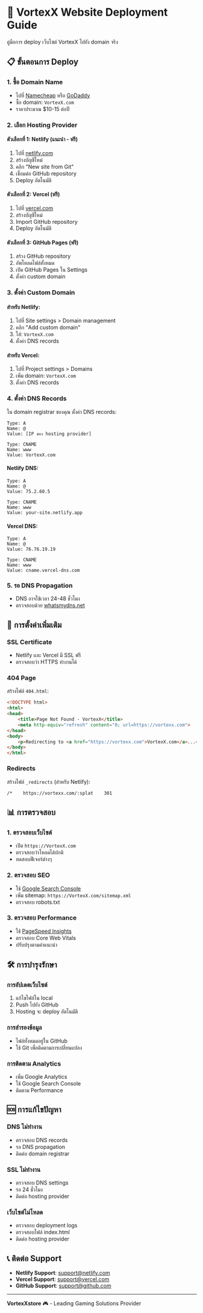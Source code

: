 # 🚀 VortexX Website Deployment Guide

คู่มือการ deploy เว็บไซต์ VortexX ไปยัง domain จริง

## 📋 ขั้นตอนการ Deploy

### 1. ซื้อ Domain Name
- ไปที่ [Namecheap](https://www.namecheap.com/) หรือ [GoDaddy](https://www.godaddy.com/)
- ซื้อ domain: `VortexX.com`
- ราคาประมาณ $10-15 ต่อปี

### 2. เลือก Hosting Provider

#### ตัวเลือกที่ 1: Netlify (แนะนำ - ฟรี)
1. ไปที่ [netlify.com](https://netlify.com)
2. สร้างบัญชีใหม่
3. คลิก "New site from Git"
4. เชื่อมต่อ GitHub repository
5. Deploy อัตโนมัติ

#### ตัวเลือกที่ 2: Vercel (ฟรี)
1. ไปที่ [vercel.com](https://vercel.com)
2. สร้างบัญชีใหม่
3. Import GitHub repository
4. Deploy อัตโนมัติ

#### ตัวเลือกที่ 3: GitHub Pages (ฟรี)
1. สร้าง GitHub repository
2. อัพโหลดไฟล์ทั้งหมด
3. เปิด GitHub Pages ใน Settings
4. ตั้งค่า custom domain

### 3. ตั้งค่า Custom Domain

#### สำหรับ Netlify:
1. ไปที่ Site settings > Domain management
2. คลิก "Add custom domain"
3. ใส่: `VortexX.com`
4. ตั้งค่า DNS records

#### สำหรับ Vercel:
1. ไปที่ Project settings > Domains
2. เพิ่ม domain: `VortexX.com`
3. ตั้งค่า DNS records

### 4. ตั้งค่า DNS Records

ใน domain registrar ของคุณ ตั้งค่า DNS records:

```
Type: A
Name: @
Value: [IP ของ hosting provider]

Type: CNAME
Name: www
Value: VortexX.com
```

#### Netlify DNS:
```
Type: A
Name: @
Value: 75.2.60.5

Type: CNAME
Name: www
Value: your-site.netlify.app
```

#### Vercel DNS:
```
Type: A
Name: @
Value: 76.76.19.19

Type: CNAME
Name: www
Value: cname.vercel-dns.com
```

### 5. รอ DNS Propagation
- DNS อาจใช้เวลา 24-48 ชั่วโมง
- ตรวจสอบด้วย [whatsmydns.net](https://whatsmydns.net)

## 🔧 การตั้งค่าเพิ่มเติม

### SSL Certificate
- Netlify และ Vercel มี SSL ฟรี
- ตรวจสอบว่า HTTPS ทำงานได้

### 404 Page
สร้างไฟล์ `404.html`:
```html
<!DOCTYPE html>
<html>
<head>
    <title>Page Not Found - VortexX</title>
    <meta http-equiv="refresh" content="0; url=https://vortexx.com">
</head>
<body>
    <p>Redirecting to <a href="https://vortexx.com">VortexX.com</a>...</p>
</body>
</html>
```

### Redirects
สร้างไฟล์ `_redirects` (สำหรับ Netlify):
```
/*    https://vortexx.com/:splat    301
```

## 📊 การตรวจสอบ

### 1. ตรวจสอบเว็บไซต์
- เปิด `https://VortexX.com`
- ตรวจสอบว่าโหลดได้ปกติ
- ทดสอบฟีเจอร์ต่างๆ

### 2. ตรวจสอบ SEO
- ใช้ [Google Search Console](https://search.google.com/search-console)
- เพิ่ม sitemap: `https://VortexX.com/sitemap.xml`
- ตรวจสอบ robots.txt

### 3. ตรวจสอบ Performance
- ใช้ [PageSpeed Insights](https://pagespeed.web.dev/)
- ตรวจสอบ Core Web Vitals
- ปรับปรุงตามคำแนะนำ

## 🛠️ การบำรุงรักษา

### การอัปเดตเว็บไซต์
1. แก้ไขไฟล์ใน local
2. Push ไปยัง GitHub
3. Hosting จะ deploy อัตโนมัติ

### การสำรองข้อมูล
- ไฟล์ทั้งหมดอยู่ใน GitHub
- ใช้ Git เพื่อติดตามการเปลี่ยนแปลง

### การติดตาม Analytics
- เพิ่ม Google Analytics
- ใช้ Google Search Console
- ติดตาม Performance

## 🆘 การแก้ไขปัญหา

### DNS ไม่ทำงาน
- ตรวจสอบ DNS records
- รอ DNS propagation
- ติดต่อ domain registrar

### SSL ไม่ทำงาน
- ตรวจสอบ DNS settings
- รอ 24 ชั่วโมง
- ติดต่อ hosting provider

### เว็บไซต์ไม่โหลด
- ตรวจสอบ deployment logs
- ตรวจสอบไฟล์ index.html
- ติดต่อ hosting provider

## 📞 ติดต่อ Support

- **Netlify Support**: support@netlify.com
- **Vercel Support**: support@vercel.com
- **GitHub Support**: support@github.com

---

**VortexXstore** 🎮 - Leading Gaming Solutions Provider